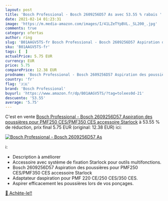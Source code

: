```yaml
---
layout: post
title: 'Bosch Professional - Bosch 2609256D57 As avec 53.55 % rabais '
date: 2021-02-14 01:23:31
image: 'https://m.media-amazon.com/images/I/41LZeTYpBVL._SL200_.jpg'
comments: true
category: ofertas
author: ring
slug: 'B01AAGV5TS-fr Bosch Professional - Bosch 2609256D57 Aspiration des...'
sku: 'B01AAGV5TS-fr'
tags: [  ]
actualPrice: 5.75 EUR
currency: EUR
price: 5.75
comparePrice: 12.38 EUR
prodname: 'Bosch Professional - Bosch 2609256D57 Aspiration des poussières pour PMF250 CES/PMF350 CES accessoire Starlock'
country: 'fr'
flag: '🇫🇷'
brand: 'Bosch Professional'
buyurl: 'https://www.amazon.fr/dp/B01AAGV5TS/?tag=tolees0d-21'
descuento: '53.55'
average: '5.75'
---
```


C'est en vente [Bosch Professional - Bosch 2609256D57 Aspiration des poussières pour PMF250 CES/PMF350 CES accessoire Starlock](https://www.amazon.fr/dp/B01AAGV5TS/?tag=tolees0d-21)  à  53.55 % de réduction, prix final  5.75 EUR (original: 12.38 EUR) ici:

[![Bosch Professional - Bosch 2609256D57 As](https://m.media-amazon.com/images/I/41LZeTYpBVL._SL200_.jpg)](https://www.amazon.fr/dp/B01AAGV5TS/?tag=tolees0d-21)

ℹ️:

- Description à améliorer
- Accessoire avec système de fixation Starlock pour outils multifonctions.
- Bosch 2609256D57 Aspiration des poussières pour PMF250 CES/PMF350 CES accessoire Starlock
- Adaptateur daspiration pour PMF 220 CE/250 CES/350 CES.
- Aspirer efficacement les poussières lors de vos ponçages.

[🛒 Achète-le!!](https://www.amazon.fr/dp/B01AAGV5TS/?tag=tolees0d-21)
